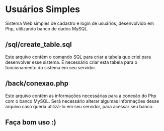 # Usuários Simples
Sistema Web simples de cadastro e login de usuários, desenvolvido em Php, utilizando banco de dados MySQL.

## /sql/create_table.sql
Este arquivo contém o comando SQL para criar a tabela que criei para desenvolver esse sistema. É necessário criar esta tabela para o funcionamento do sistema em seu servidor.

## /back/conexao.php
Este arquivo contém as informações necessárias para a conexão do Php com o banco MySQL. Será necessário alterar algumas informações desse arquivo caso queria utilizá-lo em seu servidor, para acessar seu banco.

## Faça bom uso :)